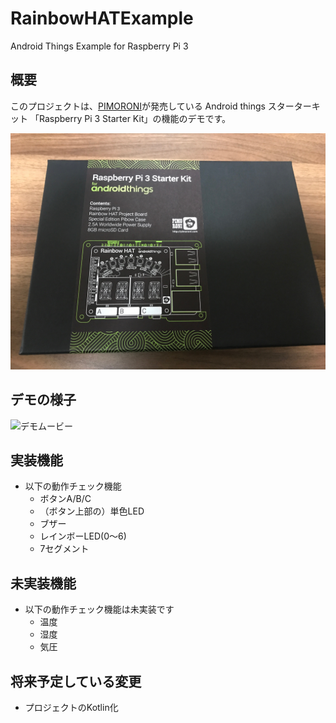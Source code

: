 # RainbowHATExample
Android Things Example for Raspberry Pi 3

## 概要
このプロジェクトは、[PIMORONI](http://pimoroni.com)が発売している Android things スターターキット
「Raspberry Pi 3 Starter Kit」の機能のデモです。

![Box](./images/IMG_0984.JPG)

## デモの様子
![デモムービー](https://youtu.be/7rbccxNc32U)

## 実装機能

- 以下の動作チェック機能
  - ボタンA/B/C
  - （ボタン上部の）単色LED
  - ブザー
  - レインボーLED(0～6)
  - 7セグメント


## 未実装機能

- 以下の動作チェック機能は未実装です
  - 温度
  - 湿度
  - 気圧
  
## 将来予定している変更

- プロジェクトのKotlin化
